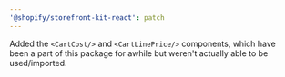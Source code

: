 ```yaml
---
'@shopify/storefront-kit-react': patch
---
```


Added the `<CartCost/>` and `<CartLinePrice/>` components, which have been a part of this package for awhile but weren't actually able to be used/imported.
